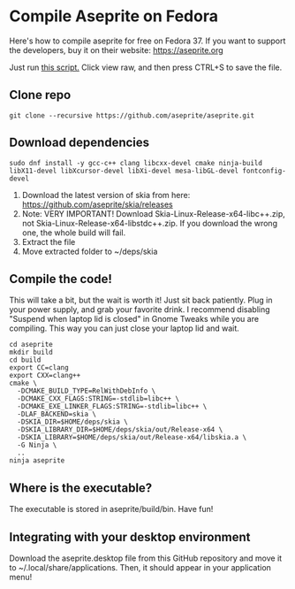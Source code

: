 # Compile Aseprite on Fedora
Here's how to compile aseprite for free on Fedora 37. If you want to support the developers, buy it on their website: https://aseprite.org

Just run [this script.](compile.sh) Click view raw, and then press CTRL+S to save the file.

## Clone repo
```shell
git clone --recursive https://github.com/aseprite/aseprite.git
```

## Download dependencies
```shell
sudo dnf install -y gcc-c++ clang libcxx-devel cmake ninja-build libX11-devel libXcursor-devel libXi-devel mesa-libGL-devel fontconfig-devel
```
1. Download the latest version of skia from here: https://github.com/aseprite/skia/releases
2. Note: VERY IMPORTANT! Download Skia-Linux-Release-x64-libc++.zip, not Skia-Linux-Release-x64-libstdc++.zip. If you download the wrong one, the whole build will fail.
3. Extract the file
4. Move extracted folder to ~/deps/skia

## Compile the code!
This will take a bit, but the wait is worth it! Just sit back patiently. Plug in your power supply, and grab your favorite drink. I recommend disabling "Suspend when laptop lid is closed" in Gnome Tweaks while you are compiling. This way you can just close your laptop lid and wait.
```shell
cd aseprite
mkdir build
cd build
export CC=clang
export CXX=clang++
cmake \
  -DCMAKE_BUILD_TYPE=RelWithDebInfo \
  -DCMAKE_CXX_FLAGS:STRING=-stdlib=libc++ \
  -DCMAKE_EXE_LINKER_FLAGS:STRING=-stdlib=libc++ \
  -DLAF_BACKEND=skia \
  -DSKIA_DIR=$HOME/deps/skia \
  -DSKIA_LIBRARY_DIR=$HOME/deps/skia/out/Release-x64 \
  -DSKIA_LIBRARY=$HOME/deps/skia/out/Release-x64/libskia.a \
  -G Ninja \
  ..
ninja aseprite
```


## Where is the executable?
The executable is stored in aseprite/build/bin. Have fun!

## Integrating with your desktop environment
Download the aseprite.desktop file from this GitHub repository and move it to ~/.local/share/applications.
Then, it should appear in your application menu!
